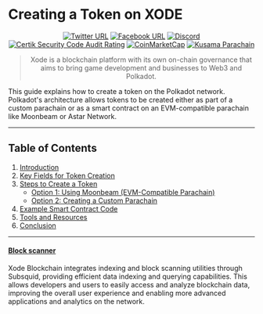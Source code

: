 # Creating a Token on XODE

<div align="center">

[![Twitter URL](https://img.shields.io/badge/Twitter-gray?logo=x)](https://x.com/XodeNet)
[![Facebook URL](https://img.shields.io/badge/Facebook-gray?logo=facebook)](https://web.facebook.com/xodenet)
[![Discord](https://img.shields.io/badge/Discord-gray?logo=discord)](https://discord.gg/V6DETUY7Cy)
<br>
[![Certik Security Code Audit Rating](https://img.shields.io/badge/Certik_Security_Code_Audit-AA-green.svg)](https://skynet.certik.com/projects/xode-blockchain)
[![CoinMarketCap](https://img.shields.io/badge/CoinMarketCap-Listing-purple.svg)]([https://skynet.certik.com/projects/xode-blockchain](https://coinmarketcap.com/currencies/xode-blockchain/))
[![Kusama Parachain](https://img.shields.io/badge/Kusama_Parachain-3344-pink.svg)]([https://skynet.certik.com/projects/xode-blockchain](https://polkadot.js.org/apps/?rpc=wss%3A%2F%2Frpcnodea01.xode.net%2Fn7yoxCmcIrCF6VziCcDmYTwL8R03a%2Frpc#/explorer))

> Xode is a blockchain platform with its own on-chain governance that aims to bring game development and businesses to Web3 and Polkadot.

</div>

This guide explains how to create a token on the Polkadot network. Polkadot's architecture allows tokens to be created either as part of a custom parachain or as a smart contract on an EVM-compatible parachain like Moonbeam or Astar Network.

---

## Table of Contents
1. [Introduction](Introduction.md)
2. [Key Fields for Token Creation](KeyFields.md)
3. [Steps to Create a Token](Steps.md)
    - [Option 1: Using Moonbeam (EVM-Compatible Parachain)](MoonbeamOption.md)
    - [Option 2: Creating a Custom Parachain](CustomParachainOption.md)
4. [Example Smart Contract Code](SmartContractCode.md)
5. [Tools and Resources](ToolsAndResources.md)
6. [Conclusion](Conclusion.md)

---

#### [Block scanner](https://xode.net/blockscanner)
Xode Blockchain integrates indexing and block scanning utilities through Subsquid, providing efficient data indexing and querying capabilities. This allows developers and users to easily access and analyze blockchain data, improving the overall user experience and enabling more advanced applications and analytics on the network.